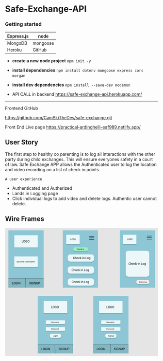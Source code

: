 # Safe-Exchange-API
### Getting started

| Express.js | node |
| ----------- | ----------- |
| MongoDB | mongoose |
| Heroku | GitHub |
- **create a new node project** `npm init -y`
- **install dependencies** `npm install dotenv mongoose express cors morgan`
- **install dev dependencies** `npm install --save-dev nodemon`

- API CALL in backend  https://safe-exchange-api.herokuapp.com/
-------------------

	
    
        
Frontend GitHub

https://github.com/CamSkiTheDev/safe-exchange.git
  
Front End Live page
https://practical-ardinghelli-eaf989.netlify.app/


## User Story
The first step to healthy co parenting is to log all  interactions with the other party during child exchanges. This will ensure everyones safety in a court of law. Safe Exchange APP allows the Authenticated user to log the location and video recording on a list of check in points. 


```
A user experience 
```
- Authenticated and Autherized 
- Lands in Logging page 
- Click individual logs to add video and delete logs. Authentic user cannot delete. 


## Wire Frames
![Getting Started](./WireFrames.png)